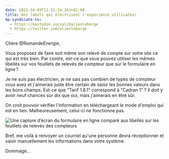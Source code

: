 ```yaml
---
date: 2022-10-09T11:51:24.263+02:00
title: Des labels qui électrisent l'expérience utilisateur
mp-syndicate-to:
  - https://mastodon.social/@alienlebarge
  - https://twitter.com/alienlebarge
---
```

Chère @RomandeEnergie,

Vous proposez de faire soit même son relevé de compte sur votre site ce qui est très bien. Par contre, est-ce que vous pouvez utiliser les mêmes libellés  sur vos feuillets de relevés de compteur que sur le formulaire en ligne ?

Je ne suis pas électricien, je ne sais pas combien de types de compteur vous avez et j'aimerais juste être certain de saisir les bonnes valeurs dans les bons champs. Est-ce que "Tarif 1.8.1" correspond à "Cadran 1" ?
Il doit y avoir neuf chances sur dix que oui, mais j'aimerais en être sûr.

On croit pouvoir vérifier l'information en téléchargeant le mode d'emploi qui est en lien. Malheureusement, celui-ci ne fonctionne pas.

![Une capture d’écran du formulaire en ligne comparé aux libellés sur les feuillets de relevés des compteurs](romande-energie-labels.png)

Bref, me voilà à renvoyer un courriel qu'une personne devra réceptionner et saisir manuellement les informations dans votre système.

Dommage...
